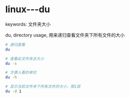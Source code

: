 # linux---du

keywords: 文件夹大小  

du, directory usage, 用来递归查看文件夹下所有文件的大小  

```sh
# 递归查看
du

# 查看此文件夹总大小  
du -s

# 方便人看的单位  
du -h

# 显示当前文件夹下所有文件的大小，限1层  
du -d 1
```
